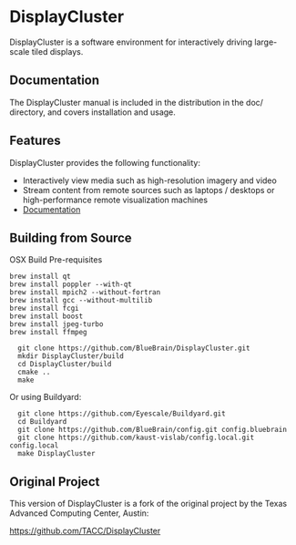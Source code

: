 # DisplayCluster

DisplayCluster is a software environment for interactively driving large-scale tiled displays. 

## Documentation

The DisplayCluster manual is included in the distribution in the doc/ directory, and covers installation and usage.

## Features

DisplayCluster provides the following functionality:
* Interactively view media such as high-resolution imagery and video
* Stream content from remote sources such as laptops / desktops or high-performance remote visualization machines
* [Documentation](http://bluebrain.github.io/DisplayCluster-0.4/index.html)

## Building from Source
OSX Build Pre-requisites

```
brew install qt
brew install poppler --with-qt
brew install mpich2 --without-fortran
brew install gcc --without-multilib
brew install fcgi
brew install boost
brew install jpeg-turbo
brew install ffmpeg
```

```
  git clone https://github.com/BlueBrain/DisplayCluster.git
  mkdir DisplayCluster/build
  cd DisplayCluster/build
  cmake ..
  make
```

Or using Buildyard:

```
  git clone https://github.com/Eyescale/Buildyard.git
  cd Buildyard
  git clone https://github.com/BlueBrain/config.git config.bluebrain
  git clone https://github.com/kaust-vislab/config.local.git config.local
  make DisplayCluster
```

## Original Project

This version of DisplayCluster is a fork of the original project by the Texas Advanced Computing Center, Austin:

https://github.com/TACC/DisplayCluster




